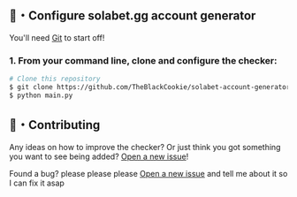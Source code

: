 ## 🚀・Configure solabet.gg account generator

You'll need [Git](https://git-scm.com) to start off!
### 1. From your command line, clone and configure the checker:

```bash
# Clone this repository
$ git clone https://github.com/TheBlackCookie/solabet-account-generator.git
$ python main.py
```

## 🤝・Contributing

Any ideas on how to improve the checker? Or just think you got something you want to see being added? [Open a new issue](https://github.com/TheBlackCookie/solabet-account-generator/issues)!

Found a bug? please please please [Open a new issue](https://github.com/TheBlackCookie/solabet-account-generator/issues) and tell me about it so I can fix it asap
